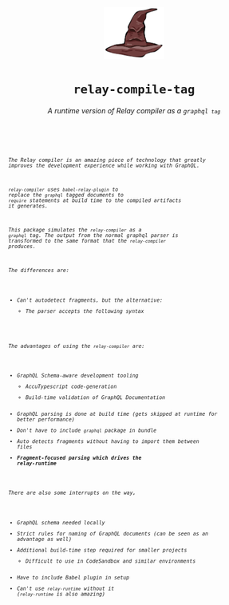 <p align="center">
  <img src="/public/hat2.png" width="120" /><h1  align="center"><code margin="0">relay-compile-tag</code></h1><p align="center"><i>A runtime version of Relay compiler as a <code>graphql<code> tag</p>
</p>

The Relay compiler is an amazing piece of technology that greatly improves the development experience while working with GraphQL.

`relay-compiler` uses `babel-relay-plugin` to replace the `graphql` tagged documents to `require` statements at
build time to the compiled artifacts it generates.

This package simulates the `relay-compiler` as a `graphql` tag. The output from the normal graphql parser is transformed
to the same format that the `relay-compiler` produces.

The differences are:

- Can't autodetect fragments, but the alternative:
  - The parser accepts the following syntax

The advantages of using the `relay-compiler` are:

- GraphQL Schema-aware development tooling
  - AccuTypescript code-generation
  - Build-time validation of GraphQL Documentation
- GraphQL parsing is done at build time (gets skipped at runtime for better performance)
- Don't have to include `graphql` package in bundle
- Auto detects fragments without having to import them between files
- **Fragment-focused parsing which drives the relay-runtime**

There are also some interrupts on the way,

- GraphQL schema needed locally
- Strict rules for naming of GraphQL documents (can be seen as an advantage as well)
- Additional build-time step required for smaller projects
  - Difficult to use in CodeSandbox and similar environments
- Have to include Babel plugin in setup
- Can't use `relay-runtime` without it (`relay-runtime` is also amazing)
